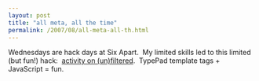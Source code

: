 ```yaml
---
layout: post
title: "all meta, all the time"
permalink: /2007/08/all-meta-all-th.html
---
```


<p>Wednesdays are hack days at Six Apart.&nbsp; My limited skills led to this limited (but fun!) hack:&nbsp; <a href="http://sippey.typepad.com/unfiltered/activity.html">activity on (un)filtered</a>.&nbsp; TypePad template tags + JavaScript = fun.</p>



